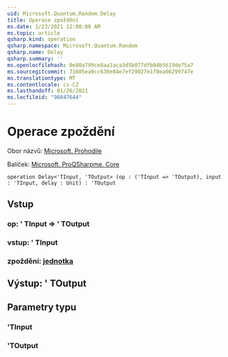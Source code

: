 ```yaml
---
uid: Microsoft.Quantum.Random.Delay
title: Operace zpoždění
ms.date: 1/23/2021 12:00:00 AM
ms.topic: article
qsharp.kind: operation
qsharp.namespace: Microsoft.Quantum.Random
qsharp.name: Delay
qsharp.summary: ''
ms.openlocfilehash: 0e80a799ce8aa1aca3d5b077dfb04b5619de75a7
ms.sourcegitcommit: 71605ea9cc630e84e7ef29027e1f0ea06299747e
ms.translationtype: MT
ms.contentlocale: cs-CZ
ms.lasthandoff: 01/26/2021
ms.locfileid: "98847644"
---
```

# <a name="delay-operation"></a>Operace zpoždění

Obor názvů: [Microsoft. Prohodile](xref:Microsoft.Quantum.Random)

Balíček: [Microsoft. ProQSharpme. Core](https://nuget.org/packages/Microsoft.Quantum.QSharp.Core)




```qsharp
operation Delay<'TInput, 'TOutput> (op : ('TInput => 'TOutput), input : 'TInput, delay : Unit) : 'TOutput
```


## <a name="input"></a>Vstup

### <a name="op--tinput--toutput"></a>op: ' TInput => ' TOutput 




### <a name="input--tinput"></a>vstup: ' TInput




### <a name="delay--unit"></a>zpoždění: [jednotka](xref:microsoft.quantum.lang-ref.unit)





## <a name="output--toutput"></a>Výstup: ' TOutput



## <a name="type-parameters"></a>Parametry typu

### <a name="tinput"></a>'TInput


### <a name="toutput"></a>'TOutput

